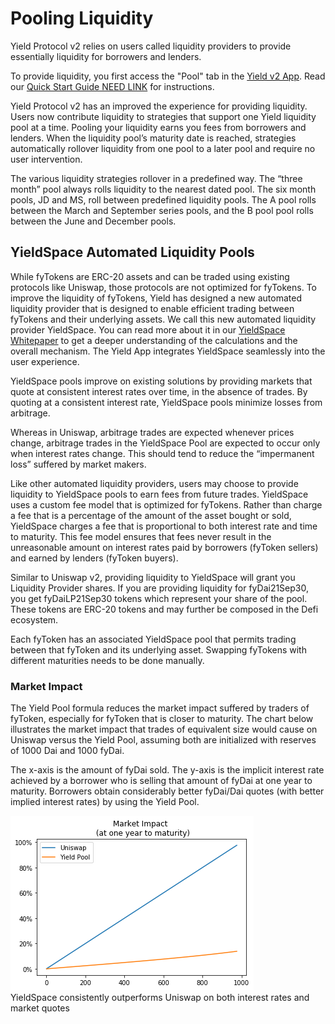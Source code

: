 # Pooling Liquidity

Yield Protocol v2 relies on users called liquidity providers to provide essentially liquidity for borrowers and lenders. 

To provide liquidity, you first access the "Pool" tab in the [Yield v2 App](https://app.yieldprotocol.com/#/pool). Read our [Quick Start Guide NEED LINK]() for instructions. 

Yield Protocol v2 has an improved the experience for providing liquidity. Users now contribute liquidity to strategies that support one Yield liquidity pool at a time. Pooling your liquidity earns you fees from borrowers and lenders. When the liquidity pool’s maturity date is reached, strategies automatically rollover liquidity from one pool to a later pool and require no user intervention.

The various liquidity strategies rollover in a predefined way. The “three month” pool always rolls liquidity to the nearest dated pool. The six month pools, JD and MS, roll between predefined liquidity pools. The A pool rolls between the March and September series pools, and the B pool pool rolls between the June and December pools.  


## YieldSpace Automated Liquidity Pools

While fyTokens are ERC-20 assets and can be traded using existing protocols like Uniswap, those protocols are not optimized for fyTokens. To improve the liquidity of fyTokens, Yield has designed a new automated liquidity provider that is designed to enable efficient trading between fyTokens and their underlying assets. We call this new automated liquidity provider YieldSpace. You can read more about it in our [YieldSpace Whitepaper](https://yield.is/YieldSpace.pdf) to get a deeper understanding of the calculations and the overall mechanism. The Yield App integrates YieldSpace seamlessly into the user experience.

YieldSpace pools improve on existing solutions by providing markets that quote at consistent interest rates over time, in the absence of trades. By quoting at a consistent interest rate, YieldSpace pools minimize losses from arbitrage.

Whereas in Uniswap, arbitrage trades are expected whenever prices change, arbitrage trades in the YieldSpace Pool are expected to occur only when interest rates change. This should tend to reduce the “impermanent loss” suffered by market makers.

Like other automated liquidity providers, users may choose to provide liquidity to YieldSpace pools to earn fees from future trades. YieldSpace uses a custom fee model that is optimized for fyTokens. Rather than charge a fee that is a percentage of the amount of the asset bought or sold, YieldSpace charges a fee that is proportional to both interest rate and time to maturity. This fee model ensures that fees never result in the unreasonable amount on interest rates paid by borrowers (fyToken sellers) and earned by lenders (fyToken buyers).

Similar to Uniswap v2, providing liquidity to YieldSpace will grant you Liquidity Provider shares. If you are providing liquidity for fyDai21Sep30, you get fyDaiLP21Sep30 tokens which represent your share of the pool. These tokens are ERC-20 tokens and may further be composed in the Defi ecosystem.

Each fyToken has an associated YieldSpace pool that permits trading between that fyToken and its underlying asset. Swapping fyTokens with different maturities needs to be done manually.

### Market Impact
The Yield Pool formula reduces the market impact suffered by traders of fyToken, especially for fyToken that is closer to maturity. The chart below illustrates the market impact that trades of equivalent size would cause on Uniswap versus the Yield Pool, assuming both are initialized with reserves of 1000 Dai and 1000 fyDai.

The x-axis is the amount of fyDai sold. The y-axis is the implicit interest rate achieved by a borrower who is selling that amount of fyDai at one year to maturity. Borrowers obtain considerably better fyDai/Dai quotes (with better implied interest rates) by using the Yield Pool.

![](../assets/market_impact.png)<br>
YieldSpace consistently outperforms Uniswap on both interest rates and market quotes</figcaption>